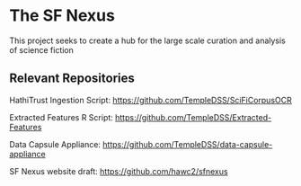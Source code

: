 # The SF Nexus 

This project seeks to create a hub for the large scale curation and analysis of science fiction

## Relevant Repositories

HathiTrust Ingestion Script: https://github.com/TempleDSS/SciFiCorpusOCR

Extracted Features R Script: https://github.com/TempleDSS/Extracted-Features

Data Capsule Appliance: https://github.com/TempleDSS/data-capsule-appliance

SF Nexus website draft: https://github.com/hawc2/sfnexus
